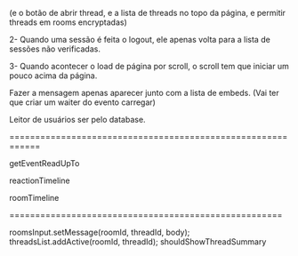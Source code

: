 (e o botão de abrir thread, e a lista de threads no topo da página, e permitir threads em rooms encryptadas)

2- Quando uma sessão é feita o logout, ele apenas volta para a lista de sessões não verificadas.

3- Quando acontecer o load de página por scroll, o scroll tem que iniciar um pouco acima da página.

Fazer a mensagem apenas aparecer junto com a lista de embeds. (Vai ter que criar um waiter do evento carregar)

Leitor de usuários ser pelo database.

============================================================

getEventReadUpTo

reactionTimeline

roomTimeline

=====================================================

roomsInput.setMessage(roomId, threadId, body);
threadsList.addActive(roomId, threadId);
shouldShowThreadSummary
